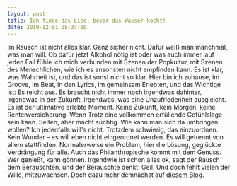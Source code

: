 ```yaml
---
layout: post
title: Ich finde das Lied, bevor das Wasser kocht!
date: 2019-12-01 08:37:00
---
```


Im Rausch ist nicht alles klar. Ganz sicher nicht. Dafür weiß man manchmal, was man will. Ob dafür jetzt Alkohol nötig ist oder was auch immer, auf jeden Fall fühle ich mich verbunden mit Szenen der Popkultur, mit Szenen des Menschlichen, wie ich es ansonsten nicht empfinden kann. Es ist klar, was Wahrheit ist, und das ist sonst nicht so klar. Hier bin ich zuhause, im Groove, im Beat, in den Lyrics, im gemeinsam Erlebten, und das Wichtige ist: Es reicht aus. Es braucht nicht immer noch irgendwas dahinter, irgendwas in der Zukunft, irgendwas, was eine Unzufriedenheit ausgleicht. Es ist der ultimative erlebte Moment. Keine Zukunft, kein Morgen, keine Rentenversicherung. Wenn Trotz eine vollkommen erfüllende Gefühlslage sein kann. Selten, aber macht süchtig. Wie kann man sich da umbringen wollen?
Ich jedenfalls will's nicht. Trotzdem schwierig, das einzuordnen. Kein Wunder – es will eben nicht eingeordnet werden. Es will getrennt von allem stattfinden. Normalerweise ein Problem, hier die Lösung, geglückte Verdrängung für alle.
Auch das Philanthropische kommt mit dem Genuss. Wer genießt, kann gönnen. Irgendwie ist schon alles ok, sagt der Rausch dem Berauschten, und der Berauschte denkt: Geil.
Und doch fehlt vielen der Wille, mitzuwachsen. Doch dazu mehr demnächst auf [diesem Blog](https://www.grillmoebel.github.io).

